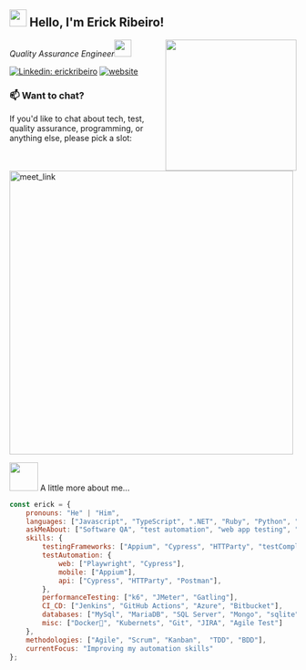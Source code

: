 <h2><img src="https://emojis.slackmojis.com/emojis/images/1531849430/4246/blob-sunglasses.gif?1531849430" width="30"/> Hello, I'm Erick Ribeiro!</h2>
<img align='right' src="https://media.giphy.com/media/M9gbBd9nbDrOTu1Mqx/giphy.gif" width="230">
<p><em>Quality Assurance Engineer<img src="https://media.giphy.com/media/WUlplcMpOCEmTGBtBW/giphy.gif" width="30"></em></p>


[![Linkedin: erickribeiro](https://img.shields.io/badge/-erickribeiro-blue?style=flat-square&logo=Linkedin&logoColor=white&link=https://www.linkedin.com/in/erick-ribeiro/)](https://www.linkedin.com/in/erick-ribeiro/)
[![website](https://img.shields.io/badge/Website-46a2f1.svg?&style=flat-square&logo=Google-Chrome&logoColor=white&link=https://erickribeiro.me/)](https://erickribeiro.me/)

### 📫 Want to chat?

If you'd like to chat about tech, test, quality assurance, programming, or anything else, please pick a slot:

<a href="https://calendly.com/erickribeiro/30min" target="_blank"><img width="498" alt="meet_link" src="https://user-images.githubusercontent.com/15426564/144297439-f530f383-e73e-41e0-9914-a9b7d3f432e5.png"></a>

<img src="https://media.giphy.com/media/VgCDAzcKvsR6OM0uWg/giphy.gif" width="50"> A little more about me...

```javascript
const erick = {
    pronouns: "He" | "Him",
    languages: ["Javascript", "TypeScript", ".NET", "Ruby", "Python", "PHP"],
    askMeAbout: ["Software QA", "test automation", "web app testing", "mobile app testing"],
    skills: {
        testingFrameworks: ["Appium", "Cypress", "HTTParty", "testComplete"],
        testAutomation: {
            web: ["Playwright", "Cypress"],
            mobile: ["Appium"],
            api: ["Cypress", "HTTParty", "Postman"],
        },
        performanceTesting: ["k6", "JMeter", "Gatling"],
        CI_CD: ["Jenkins", "GitHub Actions", "Azure", "Bitbucket"],
        databases: ["MySql", "MariaDB", "SQL Server", "Mongo", "sqlite"],
        misc: ["Docker🐳", "Kubernets", "Git", "JIRA", "Agile Test"]
    },
    methodologies: ["Agile", "Scrum", "Kanban",  "TDD", "BDD"],
    currentFocus: "Improving my automation skills"
};
```
